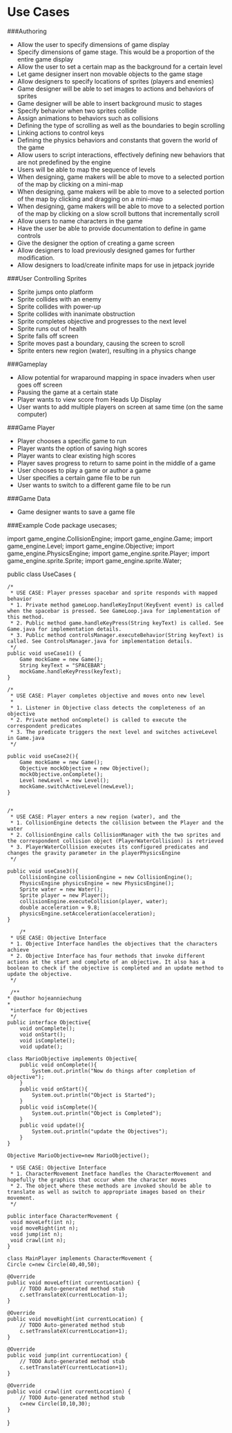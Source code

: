 Use Cases
===========

###Authoring
* Allow the user to specify dimensions of game display
* Specify dimensions of game stage. This would be a proportion of the entire game display
* Allow the user to set a certain map as the background for a certain level
* Let game designer insert non movable objects to the game stage
* Allow designers to specify locations of sprites (players and enemies)
* Game designer will be able to set images to actions and behaviors of sprites
* Game designer will be able to insert background music to stages
* Specify behavior when two sprites collide
* Assign animations to behaviors such as collisions
* Defining the type of scrolling as well as the boundaries to begin scrolling
* Linking actions to control keys
* Defining the physics behaviors and constants that govern the world of the game
* Allow users to script interactions, effectively defining new behaviors that are not predefined by the engine
* Users will be able to map the sequence of levels
* When designing, game makers will be able to move to a selected portion of the map by clicking on a mini-map
* When designing, game makers will be able to move to a selected portion of the map by clicking and dragging on a mini-map
* When designing, game makers will be able to move to a selected portion of the map by clicking on a slow scroll buttons that incrementally scroll
* Allow users to name characters in the game
* Have the user be able to provide documentation to define in game controls
* Give the designer the option of creating a game screen
* Allow designers to load previously designed games for further modification.
* Allow designers to load/create infinite maps for use in jetpack joyride

###User Controlling Sprites
* Sprite jumps onto platform
* Sprite collides with an enemy
* Sprite collides with power-up
* Sprite collides with inanimate obstruction
* Sprite completes objective and progresses to the next level
* Sprite runs out of health
* Sprite falls off screen
* Sprite moves past a boundary, causing the screen to scroll
* Sprite enters new region (water), resulting in a physics change

###Gameplay
* Allow potential for wraparound mapping in space invaders when user goes off screen
* Pausing the game at a certain state
* Player wants to view score from Heads Up Display
* User wants to add multiple players on screen at same time (on the same computer)

###Game Player
* Player chooses a specific game to run
* Player wants the option of saving high scores
* Player wants to clear existing high scores
* Player saves progress to return to same point in the middle of a game
* User chooses to play a game or author a game
* User specifies a certain game file to be run
* User wants to switch to a different game file to be run

###Game Data
* Game designer wants to save a game file

###Example Code
package usecases;

import game_engine.CollisionEngine;
import game_engine.Game;
import game_engine.Level;
import game_engine.Objective;
import game_engine.PhysicsEngine;
import game_engine.sprite.Player;
import game_engine.sprite.Sprite;
import game_engine.sprite.Water;

public class UseCases {
	
	/* 
	 * USE CASE: Player presses spacebar and sprite responds with mapped behavior
	 * 1. Private method gameLoop.handleKeyInput(KeyEvent event) is called when the spacebar is pressed. See GameLoop.java for implementation of this method.
	 * 2. Public method game.handleKeyPress(String keyText) is called. See Game.java for implementation details.
	 * 3. Public method controlsManager.executeBehavior(String keyText) is called. See ControlsManager.java for implementation details.
	 */
	public void useCase1() {
		Game mockGame = new Game();
		String keyText = "SPACEBAR";
		mockGame.handleKeyPress(keyText);
	}
	
	/*
	 * USE CASE: Player completes objective and moves onto new level
	 * 
	 * 1. Listener in Objective class detects the completeness of an objective
	 * 2. Private method onComplete() is called to execute the correspondent predicates
	 * 3. The predicate triggers the next level and switches activeLevel in Game.java
	 */
	
	public void useCase2(){
		Game mockGame = new Game();
		Objective mockObjective = new Objective();
		mockObjective.onComplete();
		Level newLevel = new Level();
		mockGame.switchActiveLevel(newLevel);
	}
	
	
	/*
	 * USE CASE: Player enters a new region (water), and the 
	 * 1. CollisionEngine detects the collision between the Player and the water
	 * 2. CollisionEngine calls CollisionManager with the two sprites and the correspondent collision object (PlayerWaterCollision) is retrieved
	 * 3. PlayerWaterCollision executes its configured predicates and changes the gravity parameter in the playerPhysicsEngine
	 */
	
	public void useCase3(){
		CollisionEngine collisionEngine = new CollisionEngine();
		PhysicsEngine physicsEngine = new PhysicsEngine();
		Sprite water = new Water();
		Sprite player = new Player();
		collisionEngine.executeCollision(player, water);
		double acceleration = 9.8;
		physicsEngine.setAcceleration(acceleration);
	}
	
		/*
	 * USE CASE: Objective Interface
	 * 1. Objective Interface handles the objectives that the characters achieve
	 * 2. Objective Interface has four methods that invoke different actions at the start and complete of an objective. It also has a boolean to check if the objective is completed and an update method to update the objective.
	 */
	 
	 /**
 	* @author hojeanniechung
    *
     *interface for Objectives
     */
 	public interface Objective{
		void onComplete();
		void onStart();
		void isComplete();
		void update();

	class MarioObjective implements Objective{
		public void onComplete(){
			System.out.println("Now do things after completion of objective");
		}
		public void onStart(){
			System.out.println("Object is Started");
		}
		public void isComplete(){
			System.out.println("Object is Completed");
		}
		public void update(){
			System.out.println("update the Objectives");
		}
	}
	
	Objective MarioObjective=new MarioObjective();
	
	 * USE CASE: Objective Interface
	 * 1. CharacterMovement Inetface handles the CharacterMovement and hopefully the graphics that occur when the character moves
	 * 2. The object where these methods are invoked should be able to translate as well as switch to appropriate images based on their movement.
	 */
	 
	public interface CharacterMovement {
	 void moveLeft(int n);
	 void moveRight(int n);
	 void jump(int n);
	 void crawl(int n);	
	}
	
	class MainPlayer implements CharacterMovement {
	Circle c=new Circle(40,40,50);

	@Override
	public void moveLeft(int currentLocation) {
		// TODO Auto-generated method stub
		c.setTranslateX(currentLocation-1);
	}

	@Override
	public void moveRight(int currentLocation) {
		// TODO Auto-generated method stub
		c.setTranslateX(currentLocation+1);
	}

	@Override
	public void jump(int currentLocation) {
		// TODO Auto-generated method stub
		c.setTranslateY(currentLocation+1);
	}

	@Override
	public void crawl(int currentLocation) {
		// TODO Auto-generated method stub
		c=new Circle(10,10,30);
	}
 }	


